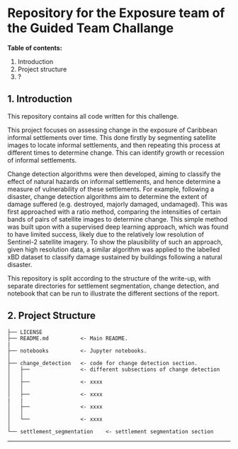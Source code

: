 # Repository for the Exposure team of the Guided Team Challange

__Table of contents:__  
1. Introduction
2. Project structure
3. ?

## 1. Introduction

This repository contains all code written for this challenge.

This project focuses on assessing change in the exposure of Caribbean informal settlements over time. This done firstly by segmenting satellite images to locate informal settlements, and then repeating this process at different times to determine change. This can identify growth or recession of informal settlements. 

Change detection algorithms were then developed, aiming to classify the effect of natural hazards on informal settlements, and hence determine a measure of vulnerability of these settlements. For example, following a disaster, change detection algorithms aim to determine the extent of damage suffered (e.g. destroyed, majorly damaged, undamaged). This was first approached with a ratio method, comparing the intensities of certain bands of pairs of satellite images to determine change. This simple method was built upon with a supervised deep learning approach, which was found to have limited success, likely due to the relatively low resolution of Sentinel-2 satellite imagery. To show the plausibility of such an approach, given high resolution data, a similar algorithm was applied to the labelled xBD dataset to classify damage sustained by buildings following a natural disaster.

This repository is split according to the structure of the write-up, with separate directories for settlement segmentation, change detection, and notebook that can be run to illustrate the different sections of the report.

## 2. Project Structure
```
├── LICENSE
├── README.md          <- Main README.
|
├── notebooks          <- Jupyter notebooks.
│
├── change_detection   <- code for change detection section.
│   ├──                <- different subsections of change detection
│   │
│   ├──                <- xxxx
│   │
│   ├──                <- xxxx
|   |
│   ├──                <- xxxx
│   │
│   └──                <- xxxx
│
└── settlement_segmentation    <- settlement segmentation section
```

---
